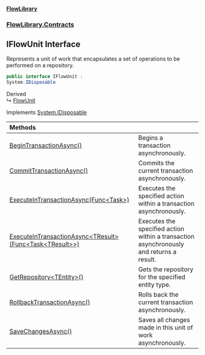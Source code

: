 #### [FlowLibrary](FlowLibrary.md 'FlowLibrary')
### [FlowLibrary.Contracts](FlowLibrary.Contracts.md 'FlowLibrary.Contracts')

## IFlowUnit Interface

Represents a unit of work that encapsulates a set of operations to be performed on a repository.

```csharp
public interface IFlowUnit :
System.IDisposable
```

Derived  
&#8627; [FlowUnit](FlowUnit.md 'FlowLibrary.FlowUnit')

Implements [System.IDisposable](https://docs.microsoft.com/en-us/dotnet/api/System.IDisposable 'System.IDisposable')

| Methods | |
| :--- | :--- |
| [BeginTransactionAsync()](IFlowUnit.BeginTransactionAsync().md 'FlowLibrary.Contracts.IFlowUnit.BeginTransactionAsync()') | Begins a transaction asynchronously. |
| [CommitTransactionAsync()](IFlowUnit.CommitTransactionAsync().md 'FlowLibrary.Contracts.IFlowUnit.CommitTransactionAsync()') | Commits the current transaction asynchronously. |
| [ExecuteInTransactionAsync(Func&lt;Task&gt;)](IFlowUnit.ExecuteInTransactionAsync.GtNqh3Vpd2Uo/Iyz+vEmmA.md 'FlowLibrary.Contracts.IFlowUnit.ExecuteInTransactionAsync(System.Func<System.Threading.Tasks.Task>)') | Executes the specified action within a transaction asynchronously. |
| [ExecuteInTransactionAsync&lt;TResult&gt;(Func&lt;Task&lt;TResult&gt;&gt;)](IFlowUnit.ExecuteInTransactionAsync.rrGJfME/AYOyo10X9g1ofw.md 'FlowLibrary.Contracts.IFlowUnit.ExecuteInTransactionAsync<TResult>(System.Func<System.Threading.Tasks.Task<TResult>>)') | Executes the specified action within a transaction asynchronously and returns a result. |
| [GetRepository&lt;TEntity&gt;()](IFlowUnit.GetRepository_TEntity_().md 'FlowLibrary.Contracts.IFlowUnit.GetRepository<TEntity>()') | Gets the repository for the specified entity type. |
| [RollbackTransactionAsync()](IFlowUnit.RollbackTransactionAsync().md 'FlowLibrary.Contracts.IFlowUnit.RollbackTransactionAsync()') | Rolls back the current transaction asynchronously. |
| [SaveChangesAsync()](IFlowUnit.SaveChangesAsync().md 'FlowLibrary.Contracts.IFlowUnit.SaveChangesAsync()') | Saves all changes made in this unit of work asynchronously. |
